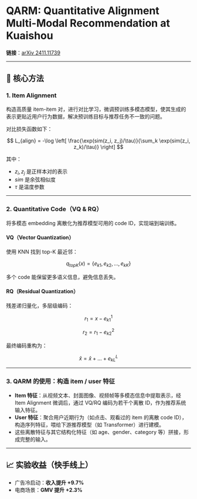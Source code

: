 # QARM: Quantitative Alignment Multi-Modal Recommendation at Kuaishou

**链接**：[arXiv 2411.11739](https://arxiv.org/abs/2411.11739)

---

## 🔑 核心方法

### 1. Item Alignment  
构造高质量 item-item 对，进行对比学习，微调预训练多模态模型，使其生成的表示更贴近用户行为数据，解决预训练目标与推荐任务不一致的问题。

对比损失函数如下：

$$
L_{align} = -\log \left[ \frac{\exp(sim(z_i, z_j)/\tau)}{\sum_k \exp(sim(z_i, z_k)/\tau)} \right]
$$

其中：
- $z_i, z_j$ 是正样本对的表示  
- $sim$ 是余弦相似度  
- $\tau$ 是温度参数

---

### 2. Quantitative Code（VQ & RQ）  
将多模态 embedding 离散化为推荐模型可用的 code ID，实现端到端训练。

#### VQ（Vector Quantization）  
使用 KNN 找到 top-K 最近邻：

$$
q_{topK}(x) = \{ e_{k1}, e_{k2}, ..., e_{kK} \}
$$

多个 code 能保留更多语义信息，避免信息丢失。

#### RQ（Residual Quantization）  
残差递归量化，多层级编码：

$$
r_1 = x - e^{1}_{k1}
$$

$$
r_2 = r_1 - e^{2}_{k2}
$$

最终编码重构为：

$$
\hat{x} = \hat{x} + \dots + e^{L}_{kL}
$$

---

### 3. QARM 的使用：构造 item / user 特征

- **Item 特征**：从视频文本、封面图像、视频帧等多模态信息中提取表示，经 Item Alignment 微调后，通过 VQ/RQ 编码为若干个离散 ID，作为推荐系统输入特征。
- **User 特征**：聚合用户近期行为（如点击、观看过的 item 的离散 code ID），构造序列特征，喂给下游推荐模型（如 Transformer）进行建模。
- 这些离散特征与其它结构化特征（如 age、gender、category 等）拼接，形成完整的输入。

---

## 📈 实验收益（快手线上）

- 广告冷启动：**收入提升 +9.7%**
- 电商场景：**GMV 提升 +2.3%**
